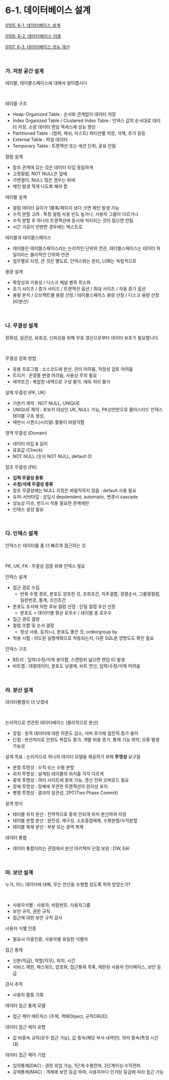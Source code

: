# 6-1. 데이터베이스 설계

<p> <a href="./study_0105.html">0105. 6-1. 데이터베이스 설계</a> </p>
<p> <a href="./study_0106.html">0106. 6-2. 데이터베이스 이용</a> </p>
<p> <a href="./study_0107.html">0107. 6-3. 데이터베이스 성능 개선</a> </p>

<br>

### **가. 저장 공간 설계** 

테이블, 테이블스페이스에 대해서 알아봅시다

<br>

테이블 구조 
- Heap-Organized Table : 순서와 관계없이 데이터 저장
- Index Organized Table / Clustered Index Table : 인덱스 값의 순서대로 데이터 저장, 소량 데이터 랜덤 엑세스에 성능 향상
- Partitioned Table : (범위, 해쉬, 리스트) 파티션별 저장, 삭제, 추가 등등
- External Table : 파일 데이터
- Temporary Table : 트랜잭션 또는 세션 단위, 공유 안됨

컬럼 설계
- 참조 관계에 있는 것은 데이터 타입 동일하게
- 고정컬럼, NOT NULL은 앞에
- 가변결이, NULL 많은 경우는 뒤에
- 체인 발생 적게 나도록 해야 함
  
테이블 설계
- 컬럼 데이터 길이가 1블록/페이지 보다 크면 체인 발생 가능
- 수직 분할 고려 : 특정 컬럼 사용 빈도 높거나, 사용자 그룹이 다르거나
- 수직 분할 후 하나의 트랜잭션에 동시에 처리되는 것이 많으면 안됨
- 시간 가공이 빈번한 경우에는 텍스트로

테이블과 테이블스페이스
- 테이블은 테이블스페이스라는 논리적인 단위와 연관, 테이블스페이스는 데이터 파일이라는 물리적인 단위와 연관
- 업무별로 지정, 큰 것은 별도로, 인덱스와는 분리, LOB는 독립적으로

용량 설계
- 확장성과 가용성 / 디스크 채널 병목 최소화
- 초기 사이즈 / 증가 사이즈 / 트랜잭션 옵션 / 최대 사이즈 / 자동 증가 옵션
- 용량 분석 / 오브젝트별 용량 산정 / 테이블스페이스 용량 산정 / 디스크 용량 산정 (IO분산)

<br>


### **나. 무결성 설계**

정확성, 일관성, 유효성, 신뢰성을 위해 무효 갱신으로부터 데이터 보호가 필요합니다.

<br>

무결성 강화 방법
- 응용 프로그램 : 소스코드에 분산, 관리 어려움, 적정성 검토 어려움
- 트리거 : 운영중 변경 어려움, 사용상 주의 필요
- 제약조건 : 복잡한 내역으로 구성 불가, 예외 처리 불가

실체 무결성 (PK, UK)
- 기본키 제약 : NOT NULL, UNIQUE
- UNIQUE 제약 : 후보키 대상인 UK, NULL 가능, PK선언만으로 클러스터드 인덱스 테이블 구조 생성, 
- 채번시 시퀀스(시리얼) 활용이 바람직함

영역 무결성 (Domain)
- 데이터 타입 & 길이
- 유효값 (Check)
- NOT NULL (숫자 NOT NULL, default 0)

참조 무결성 (FK)
- **입력 무결성 종류**
- **수정/삭제 무결성 종류**
- 참조 무결성에는 NULL 지정은 바람직하지 않음 : default 사용 필요
- 슈퍼-서브타입 : 삽입시 depdendent, automatic, 변경시 cascade
- 성능상 이슈, 반드시 적용 필요한 관계에만
- 인덱스 생성 필요

<br>


### **다. 인덱스 설계**

인덱스는 데이터를 좀 더 빠르게 접근하는 것.

<br>

PK, UK, FK : 무결성 검증 위해 인덱스 필요

인덱스 설계
- 접근 경로 수집 
  - 반복 수행 경로, 분포도 양호한 것, 조회조건, 자주결합, 정렬순서, 그룹핑컬럼, 일련번호, 통계, 조인조건
- 분포도 조사에 의한 후보 컬럼 선정 : 단일 컬럼 우선 선정
  - 분포도 = 데이터별 평균 로우수 / 테이블 총 로우수
- 접근 경로 결정
- 컬럼 조합 및 순서 결정
  - 항상 사용, 등치(=), 분포도 좋은 것, order/group by
- 적용 시험 : 의도된 실행계획으로 작동되는지, 다른 SQL문 영향도도 확인 필요

인덱스 구조
- B트리 : 입력/수정/삭제 용이함, 스캔범위 넓으면 랜덤 IO 발생
- 비트맵 : 대량데이터, 분포도 낮을때, 비트 연산, 입력/수정/삭제 어려움

<br>


### **라. 분산 설계**

데이터통합이 더 낫겠네

<br>

논리적으로 연관된 데이터베이스 (물리적으로 분산)
- 장점 : 원격 데이터에 대한 의존도 감소, 서버 추가해 점진적 증가 용이 
- 단점 : 분산처리로 인한도 복잡도 증가, 개발 비용 증가, 통제 기능 취약, 오류 발생 가능성

설계 목표 : 논리적으로 하나의 데이터 모델을 제공하기 위해 **투명성** 요구됨
- 분할 투명성 : 수직 또는 수평 분할
- 위치 투명성 : 설계된 테이블의 위치를 각각 다르게 
- 중복 투명성 : 여러 사이트에 중복 가능, 갱신 전파 오버로드 필요
- 장해 투명성 : 장해에 무관한 트랜잭션의 원자성 유지
- 병행 투명성 : 결과의 일관성, 2PC(Two Phase Commit)

설계 방식
- 테이블 위치 분산 : 전역적으로 중복 안되게 위치 분산하여 저장
- 테이블 분할 분산 : 완전성, 재구성, 소호중첩배제, 수평분할/수직분할
- 테이블 복제 분산 : 부분 또는 광역 복제

데이터 통합
- 데이터 통합이라는 관점에서 분산 아키텍처 단점 보완 : DW, EAI

<br>


### **마. 보안 설계**

누가, 어느 데이터에 대해, 무슨 연산을 수행할 있도록 허락 받았는가?

<br>

- 사용자식별 : 사용자, 비밀번호, 사용자그룹
- 보안 규칙, 권한 규칙
- 접근에 대한 보안 규칙 검사

사용자 식별 인증
- 필요시 이중인증, 사용자별 유일한 식별자

접근 통제
- 신분(직급), 역할(직무), 위치, 시간
- 서비스 제한, 패스워드, 암호화, 접근통제 목록, 제한된 사용자 인터페이스, 보안 등급

감사 추적
- 사용자 활동 기록

데이터 접근 통제 모델
- 접근 제어 매트릭스 (주체, 객체Object, 규칙CRUD) 

데이터 접근 제어 유형
- 값 비종속 규칙(모두 접근 가능), 값 종속(해당 부서 내역만), 의미 종속(특정 시간대)

데이터 접근 제어 기법
- 임의통제(DAC) : 권한 위임 가능, 1단계:수평전파, 2단계이상:수직전파
- 강제통제(MAC) : 객체에 보안 등급 부여, 사용자마다 인가된 등급에 따라 접근 가능
